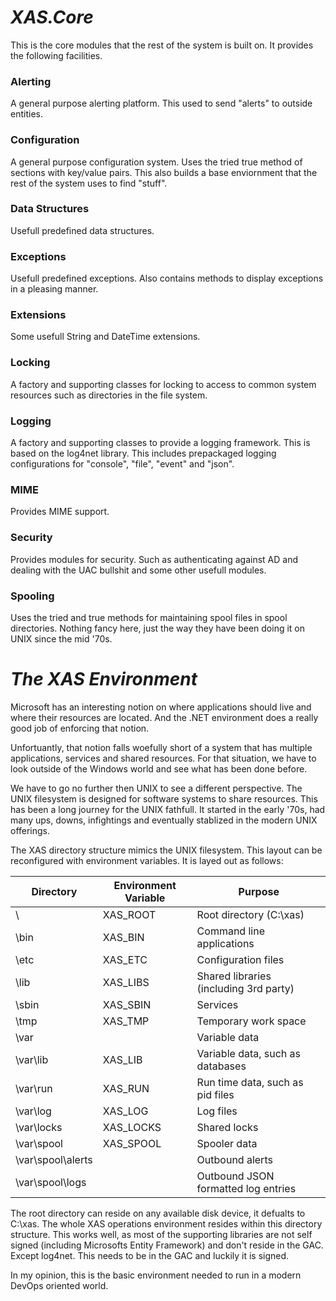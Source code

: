 ﻿# ***XAS.Core***

This is the core modules that the rest of the system is built on. It provides
the following facilities.

### Alerting

A general purpose alerting platform. This used to send "alerts" to outside 
entities.

### Configuration

A general purpose configuration system. Uses the tried true method of sections
with key/value pairs. This also builds a base enviornment that the rest of the
system uses to find "stuff".

### Data Structures

Usefull predefined data structures.

### Exceptions

Usefull predefined exceptions. Also contains methods to display exceptions in
a pleasing manner.

### Extensions

Some usefull String and DateTime extensions.

### Locking

A factory and supporting classes for locking to access to common system 
resources such as directories in the file system.

### Logging

A factory and supporting classes to provide a logging framework. This is
based on the log4net library. This includes prepackaged logging configurations
for "console", "file", "event" and "json".

### MIME

Provides MIME support.

### Security

Provides modules for security. Such as authenticating against AD and 
dealing with the UAC bullshit and some other usefull modules.

### Spooling

Uses the tried and true methods for maintaining spool files in spool
directories. Nothing fancy here, just the way they have been doing it on
UNIX since the mid '70s.

# ***The XAS Environment***

Microsoft has an interesting notion on where applications should live and
where their resources are located. And the .NET environment does a really good
job of enforcing that notion. 

Unfortuantly, that notion falls woefully short of a system that has multiple 
applications, services and shared resources. For that situation, we have to 
look outside of the Windows world and see what has been done before. 

We have to go no further then UNIX to see a different perspective. The UNIX 
filesystem is designed for software systems to share resources. This has been 
a long journey for the UNIX fathfull. It started in the early '70s, had many 
ups, downs, infightings and eventually stablized in the modern UNIX offerings.

The XAS directory structure mimics the UNIX filesystem. This layout can be 
reconfigured with environment variables. It is layed out as follows:

Directory | Environment Variable | Purpose
--------- | -------------------- | -------
\ | XAS_ROOT | Root directory (C:\xas\)
\bin | XAS_BIN | Command line applications
\etc | XAS_ETC | Configuration files
\lib | XAS_LIBS | Shared libraries (including 3rd party)
\sbin | XAS_SBIN | Services
\tmp | XAS_TMP | Temporary work space
\var |  | Variable data 
\var\lib | XAS_LIB | Variable data, such as databases
\var\run | XAS_RUN | Run time data, such as pid files
\var\log | XAS_LOG | Log files
\var\locks | XAS_LOCKS | Shared locks
\var\spool | XAS_SPOOL | Spooler data
\var\spool\alerts |  | Outbound alerts
\var\spool\logs |  | Outbound JSON formatted log entries

The root directory can reside on any available disk device, it defualts to
C:\xas. The whole XAS operations environment resides within this directory 
structure. This works well, as most of the supporting libraries are not self 
signed (including Microsofts Entity Framework) and don't reside in the GAC.
Except log4net. This needs to be in the GAC and luckily it is signed. 

In my opinion, this is the basic environment needed to run in a modern
DevOps oriented world.

